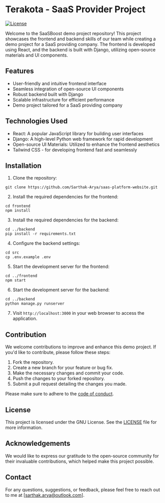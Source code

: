 # Terakota - SaaS Provider Project

[![License](https://img.shields.io/badge/license-MIT-blue.svg)](LICENSE)

Welcome to the SaaSBoost demo project repository! This project showcases the frontend and backend skills of our team while creating a demo project for a SaaS providing company. The frontend is developed using React, and the backend is built with Django, utilizing open-source materials and UI components.

## Features

- User-friendly and intuitive frontend interface
- Seamless integration of open-source UI components
- Robust backend built with Django
- Scalable infrastructure for efficient performance
- Demo project tailored for a SaaS providing company

## Technologies Used

- React: A popular JavaScript library for building user interfaces
- Django: A high-level Python web framework for rapid development
- Open-source UI Materials: Utilized to enhance the frontend aesthetics
- Tailwind CSS - for developing frontend fast and seamlessly

## Installation

1. Clone the repository:

```shell
git clone https://github.com/Sarthak-Arya/saas-platform-website.git
```

2. Install the required dependencies for the frontend:

```shell
cd frontend
npm install
```

3. Install the required dependencies for the backend:

```shell
cd ../backend
pip install -r requirements.txt
```

4. Configure the backend settings:

```shell
cd src
cp .env.example .env
```

5. Start the development server for the frontend:

```shell
cd ../frontend
npm start
```

6. Start the development server for the backend:

```shell
cd ../backend
python manage.py runserver
```

7. Visit `http://localhost:3000` in your web browser to access the application.

## Contribution

We welcome contributions to improve and enhance this demo project. If you'd like to contribute, please follow these steps:

1. Fork the repository.
2. Create a new branch for your feature or bug fix.
3. Make the necessary changes and commit your code.
4. Push the changes to your forked repository.
5. Submit a pull request detailing the changes you made.

Please make sure to adhere to the [code of conduct](CODE_OF_CONDUCT.md).

## License

This project is licensed under the GNU License. See the [LICENSE](LICENSE) file for more information.

## Acknowledgements

We would like to express our gratitude to the open-source community for their invaluable contributions, which helped make this project possible.

## Contact

For any questions, suggestions, or feedback, please feel free to reach out to me at [sarthak.arya@outlook.com].
